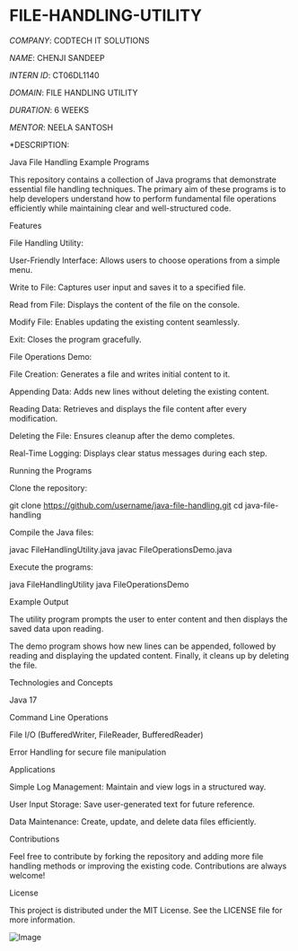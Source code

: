 # FILE-HANDLING-UTILITY
*COMPANY*: CODTECH IT SOLUTIONS

*NAME*: CHENJI SANDEEP

*INTERN ID*: CT06DL1140

*DOMAIN*: FILE HANDLING UTILITY

*DURATION*: 6 WEEKS

*MENTOR*: NEELA SANTOSH

*DESCRIPTION:

Java File Handling Example Programs

This repository contains a collection of Java programs that demonstrate essential file handling techniques. The primary aim of these programs is to help developers understand how to perform fundamental file operations efficiently while maintaining clear and well-structured code.

Features

File Handling Utility:

User-Friendly Interface: Allows users to choose operations from a simple menu.

Write to File: Captures user input and saves it to a specified file.

Read from File: Displays the content of the file on the console.

Modify File: Enables updating the existing content seamlessly.

Exit: Closes the program gracefully.

File Operations Demo:

File Creation: Generates a file and writes initial content to it.

Appending Data: Adds new lines without deleting the existing content.

Reading Data: Retrieves and displays the file content after every modification.

Deleting the File: Ensures cleanup after the demo completes.

Real-Time Logging: Displays clear status messages during each step.

Running the Programs

Clone the repository:

git clone https://github.com/username/java-file-handling.git
cd java-file-handling

Compile the Java files:

javac FileHandlingUtility.java
javac FileOperationsDemo.java

Execute the programs:

java FileHandlingUtility
java FileOperationsDemo

Example Output

The utility program prompts the user to enter content and then displays the saved data upon reading.

The demo program shows how new lines can be appended, followed by reading and displaying the updated content. Finally, it cleans up by deleting the file.

Technologies and Concepts

Java 17

Command Line Operations

File I/O (BufferedWriter, FileReader, BufferedReader)

Error Handling for secure file manipulation

Applications

Simple Log Management: Maintain and view logs in a structured way.

User Input Storage: Save user-generated text for future reference.

Data Maintenance: Create, update, and delete data files efficiently.

Contributions

Feel free to contribute by forking the repository and adding more file handling methods or improving the existing code. Contributions are always welcome!

License

This project is distributed under the MIT License. See the LICENSE file for more information.


![Image](https://github.com/user-attachments/assets/00603cb1-a8b2-4bb1-b2cb-954f2f00b508)
